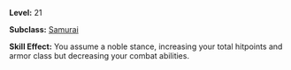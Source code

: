 <!-- TITLE: Skill: Noble Stance -->
<!-- SUBTITLE:  -->

**Level:** 21

**Subclass:** [Samurai](samurai)

**Skill Effect:** You assume a noble stance, increasing your total hitpoints and armor class but decreasing your combat abilities.